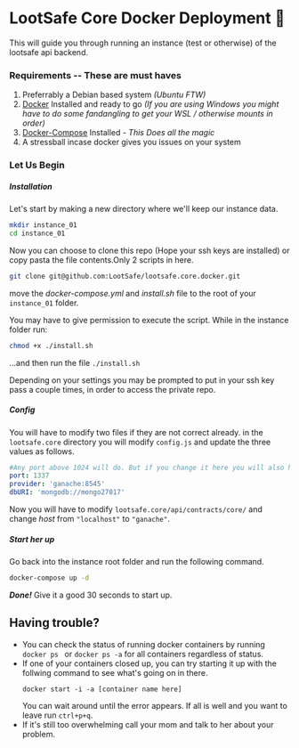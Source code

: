 # LootSafe Core Docker Deployment :whale:
This will guide you through running an instance (test or otherwise) of the lootsafe api backend.

### Requirements -- **These are must haves**
1. Preferrably a Debian based system *(Ubuntu FTW)*
2. [Docker](https://docs.docker.com/install/linux/docker-ce/ubuntu/#prerequisites "Docker") Installed and ready to go *(If you are using Windows you might have to do some fandangling to get your WSL / otherwise mounts in order)*
3. [Docker-Compose](https://docs.docker.com/compose/install/ "Docker-Compose") Installed - *This Does all the magic*
4. A stressball incase docker gives you issues on your system

### Let Us Begin

##### Installation

Let's start by making a new directory where we'll keep our instance data.
```bash
mkdir instance_01
cd instance_01
```
Now you can choose to clone this repo (Hope your ssh keys are installed) or copy pasta the file contents.Only  2 scripts in here.

```bash
git clone git@github.com:LootSafe/lootsafe.core.docker.git
```

move the *docker-compose.yml* and *install.sh* file to the root of your `instance_01` folder.

You may have to give permission to execute the script. While in the instance folder run:
```bash
chmod +x ./install.sh
```
...and then  run the file `./install.sh`

Depending on your settings you may be prompted to put in your ssh key pass a couple times, in order to access the private repo.
##### Config
You will have to modify two files if they are not correct already.
in the `lootsafe.core` directory you will modify `config.js` and update the three values as follows.
```yml
#Any port above 1024 will do. But if you change it here you will also have to change it in the docker-compose.yml
port: 1337
provider: 'ganache:8545'
dbURI: 'mongodb://mongo27017'
```

Now you will have to modify `lootsafe.core/api/contracts/core/` and change *host* from `"localhost"` to `"ganache"`.

##### Start her up
Go back into the instance root folder and run the following command.
```bash
docker-compose up -d
```
***Done!***
Give it a good 30 seconds to start up.

## Having trouble?
- You can check the status of running docker containers by running `docker ps ` or `docker ps -a` for all containers regardless of status.
- If one of your containers closed up, you can try starting it up with the follwing command to see what's going on in there.
  ```
  docker start -i -a [container name here]
  ```
  You can wait around until the error appears. If all is well and you want to leave run `ctrl+p+q`.
- If it's still too overwhelming call your mom and talk to her about your problem.
  
  

